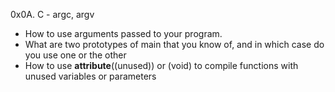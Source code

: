 0x0A. C - argc, argv
- How to use arguments passed to your program.
- What are two prototypes of main that you know of, and in which case do you use one or the other
- How to use __attribute__((unused)) or (void) to compile functions with unused variables or parameters
